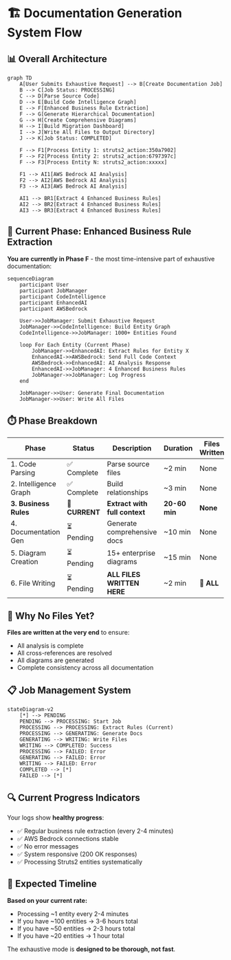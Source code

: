 # 🏗️ Documentation Generation System Flow

## 📊 Overall Architecture

```mermaid
graph TD
    A[User Submits Exhaustive Request] --> B[Create Documentation Job]
    B --> C[Job Status: PROCESSING]
    C --> D[Parse Source Code]
    D --> E[Build Code Intelligence Graph]
    E --> F[Enhanced Business Rule Extraction]
    F --> G[Generate Hierarchical Documentation]
    G --> H[Create Comprehensive Diagrams]
    H --> I[Build Migration Dashboard]
    I --> J[Write All Files to Output Directory]
    J --> K[Job Status: COMPLETED]
    
    F --> F1[Process Entity 1: struts2_action:350a7902]
    F --> F2[Process Entity 2: struts2_action:6797397c]
    F --> F3[Process Entity N: struts2_action:xxxxx]
    
    F1 --> AI1[AWS Bedrock AI Analysis]
    F2 --> AI2[AWS Bedrock AI Analysis] 
    F3 --> AI3[AWS Bedrock AI Analysis]
    
    AI1 --> BR1[Extract 4 Enhanced Business Rules]
    AI2 --> BR2[Extract 4 Enhanced Business Rules]
    AI3 --> BR3[Extract 4 Enhanced Business Rules]
```

## 🔄 Current Phase: Enhanced Business Rule Extraction

**You are currently in Phase F** - the most time-intensive part of exhaustive documentation:

```mermaid
sequenceDiagram
    participant User
    participant JobManager
    participant CodeIntelligence
    participant EnhancedAI
    participant AWSBedrock
    
    User->>JobManager: Submit Exhaustive Request
    JobManager->>CodeIntelligence: Build Entity Graph
    CodeIntelligence->>JobManager: 1000+ Entities Found
    
    loop For Each Entity (Current Phase)
        JobManager->>EnhancedAI: Extract Rules for Entity X
        EnhancedAI->>AWSBedrock: Send Full Code Context
        AWSBedrock->>EnhancedAI: AI Analysis Response
        EnhancedAI->>JobManager: 4 Enhanced Business Rules
        JobManager->>JobManager: Log Progress
    end
    
    JobManager->>User: Generate Final Documentation
    JobManager->>User: Write All Files
```

## ⏱️ Phase Breakdown

| Phase | Status | Description | Duration | Files Written |
|-------|--------|-------------|----------|---------------|
| 1. Code Parsing | ✅ Complete | Parse source files | ~2 min | None |
| 2. Intelligence Graph | ✅ Complete | Build relationships | ~3 min | None |
| **3. Business Rules** | 🔄 **CURRENT** | **Extract with full context** | **20-60 min** | **None** |
| 4. Documentation Gen | ⏳ Pending | Generate comprehensive docs | ~10 min | None |
| 5. Diagram Creation | ⏳ Pending | 15+ enterprise diagrams | ~15 min | None |
| 6. File Writing | ⏳ Pending | **ALL FILES WRITTEN HERE** | ~2 min | **📁 ALL** |

## 🎯 Why No Files Yet?

**Files are written at the very end** to ensure:
- All analysis is complete
- All cross-references are resolved  
- All diagrams are generated
- Complete consistency across all documentation

## 📋 Job Management System

```mermaid
stateDiagram-v2
    [*] --> PENDING
    PENDING --> PROCESSING: Start Job
    PROCESSING --> PROCESSING: Extract Rules (Current)
    PROCESSING --> GENERATING: Generate Docs
    GENERATING --> WRITING: Write Files
    WRITING --> COMPLETED: Success
    PROCESSING --> FAILED: Error
    GENERATING --> FAILED: Error
    WRITING --> FAILED: Error
    COMPLETED --> [*]
    FAILED --> [*]
```

## 🔍 Current Progress Indicators

Your logs show **healthy progress**:
- ✅ Regular business rule extraction (every 2-4 minutes)
- ✅ AWS Bedrock connections stable
- ✅ No error messages
- ✅ System responsive (200 OK responses)
- ✅ Processing Struts2 entities systematically

## 🚀 Expected Timeline

**Based on your current rate:**
- Processing ~1 entity every 2-4 minutes
- If you have ~100 entities → 3-6 hours total
- If you have ~50 entities → 2-3 hours total  
- If you have ~20 entities → 1 hour total

The exhaustive mode is **designed to be thorough, not fast**.